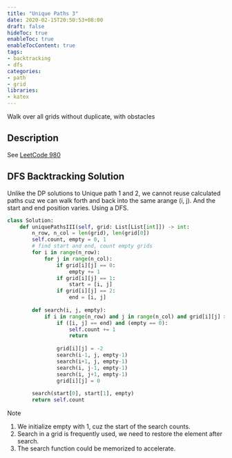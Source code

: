 ```yaml
---
title: "Unique Paths 3"
date: 2020-02-15T20:50:53+08:00
draft: false
hideToc: true
enableToc: true
enableTocContent: true
tags:
- backtracking
- dfs
categories:
- path
- grid
libraries:
- katex
---
```

Walk over all grids without duplicate, with obstacles

<!--more-->

## Description

See [LeetCode 980](https://leetcode.com/problems/unique-paths-iii/)

## DFS Backtracking Solution

Unlike the DP solutions to Unique path 1 and 2, we cannot reuse calculated paths cuz we can walk forth and back into the same arange (i, j). And the start and end position varies. Using a DFS.

```python
class Solution:
    def uniquePathsIII(self, grid: List[List[int]]) -> int:
        n_row, n_col = len(grid), len(grid[0])
        self.count, empty = 0, 1
        # find start and end, count empty grids
        for i in range(n_row):
            for j in range(n_col):
                if grid[i][j] == 0:
                    empty += 1
                if grid[i][j] == 1:
                    start = [i, j]
                if grid[i][j] == 2:
                    end = [i, j]
        
        def search(i, j, empty):
            if i in range(n_row) and j in range(n_col) and grid[i][j] >= 0:
                if ([i, j] == end) and (empty == 0):
                    self.count += 1
                    return
                
                grid[i][j] = -2
                search(i-1, j, empty-1)
                search(i+1, j, empty-1)
                search(i, j-1, empty-1)
                search(i, j+1, empty-1)
                grid[i][j] = 0
        
        search(start[0], start[1], empty)
        return self.count
```

Note
1. We initialize empty with 1, cuz the start of the search counts.
2. Search in a grid is frequently used, we need to restore the element after search.
3. The search function could be memorized to accelerate.